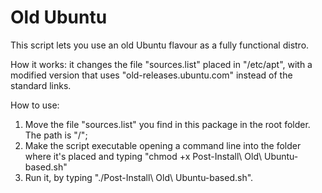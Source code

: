 # Old Ubuntu

This script lets you use an old Ubuntu flavour as a fully functional distro.

How it works: it changes the file "sources.list" placed in "/etc/apt", with a modified version that uses "old-releases.ubuntu.com" instead of the standard links.

How to use:
  1. Move the file "sources.list" you find in this package in the root folder. The path is "/";
  2. Make the script executable opening a command line into the folder where it's placed and typing "chmod +x Post-Install\ Old\ Ubuntu-based.sh"
  3. Run it, by typing "./Post-Install\ Old\ Ubuntu-based.sh".
